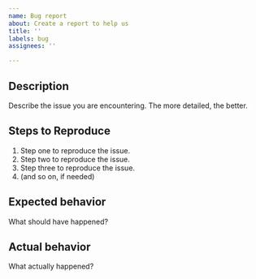 ```yaml
---
name: Bug report
about: Create a report to help us
title: ''
labels: bug
assignees: ''

---
```


## Description
Describe the issue you are encountering. The more detailed, the better.

## Steps to Reproduce
1. Step one to reproduce the issue.
2. Step two to reproduce the issue.
3. Step three to reproduce the issue.
4. (and so on, if needed)

## Expected behavior
What should have happened?

## Actual behavior
What actually happened?
